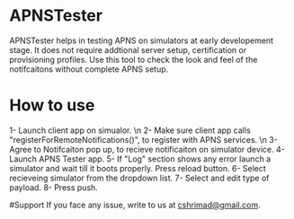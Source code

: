 # APNSTester
APNSTester helps in testing APNS on simulators at early developement stage. It does not require addtional server setup, certification or provisioning profiles. Use this tool to check the look and feel of the notifcaitons without complete APNS setup.

# How to use 
  1- Launch client app on simualor. \n
  2- Make sure client app calls "registerForRemoteNotifications()", to register with APNS services. \n
  3- Agree to Notifcaiton pop up, to recieve notificaiton on simulator device.
  4- Launch APNS Tester app.
  5- If "Log" section shows any error launch a simulator and wait till it boots properly. Press reload button. 
  6- Select recieveing simulator from the dropdown list.
  7- Select and edit type of payload.
  8- Press push. 

#Support 
If you face any issue, write to us at cshrimad@gmail.com.
